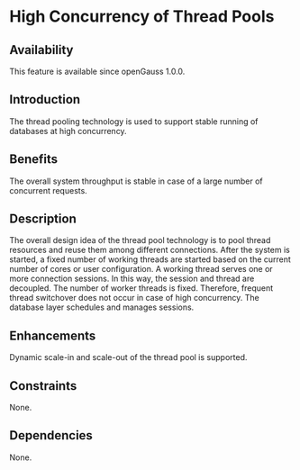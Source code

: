 # High Concurrency of Thread Pools<a name="EN-US_TOPIC_0000001152195139"></a>

## Availability<a name="section5309649"></a>

This feature is available since openGauss 1.0.0.

## Introduction<a name="section47786844"></a>

The thread pooling technology is used to support stable running of databases at high concurrency.

## Benefits<a name="section27428414"></a>

The overall system throughput is stable in case of a large number of concurrent requests.

## Description<a name="section45529136"></a>

The overall design idea of the thread pool technology is to pool thread resources and reuse them among different connections. After the system is started, a fixed number of working threads are started based on the current number of cores or user configuration. A working thread serves one or more connection sessions. In this way, the session and thread are decoupled. The number of worker threads is fixed. Therefore, frequent thread switchover does not occur in case of high concurrency. The database layer schedules and manages sessions.

## Enhancements<a name="section7109043"></a>

Dynamic scale-in and scale-out of the thread pool is supported.

## Constraints<a name="section06531946143616"></a>

None.

## Dependencies<a name="section63981393"></a>

None.

